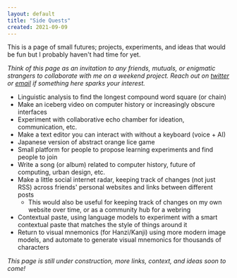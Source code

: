 ```yaml
---
layout: default
title: "Side Quests"
created: 2021-09-09
---
```


This is a page of small futures; projects, experiments, and ideas that would be fun but I probably haven't had time for yet.

*Think of this page as an invitation to any friends, mutuals, or enigmatic strangers to collaborate with me on a weekend project. Reach out on [twitter](https://twitter.com/azlenelza) or [email](mailto:contact@azlen.me) if something here sparks your interest.*

- Linguistic analysis to find the longest compound word square (or chain)
- Make an iceberg video on computer history or increasingly obscure interfaces
- Experiment with collaborative echo chamber for ideation, communication, etc.
- Make a text editor you can interact with without a keyboard (voice + AI)
- Japanese version of abstract orange lice game
- Small platform for people to propose learning experiments and find people to join
- Write a song (or album) related to computer history, future of computing, urban design, etc.
- Make a little social internet radar, keeping track of changes (not just RSS) across friends' personal websites and links between different posts
	- This would also be useful for keeping track of changes on my own website over time, or as a community hub for a webring
- Contextual paste, using language models to experiment with a smart contextual paste that matches the style of things around it
- Return to visual mnemonics (for Hanzi/Kanji) using more modern image models, and automate to generate visual mnemonics for thousands of characters

*This page is still under construction, more links, context, and ideas soon to come!*